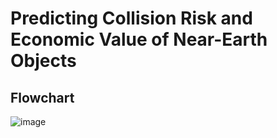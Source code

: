 # Predicting Collision Risk and Economic Value of Near-Earth Objects


## Flowchart
![image](https://github.com/user-attachments/assets/f272808e-3e5f-439a-a36d-1b4d58836a9b)
